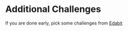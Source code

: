 # Additional Challenges

If you are done early, pick some challenges from [Edabit](https://edabit.com/challenges)
